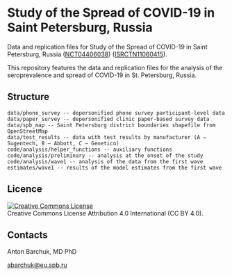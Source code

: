 # Study of the Spread of COVID-19 in Saint Petersburg, Russia

Data and replication files for Study of the Spread of COVID-19 in Saint Petersburg, Russia ([NCT04406038](https://clinicaltrials.gov/ct2/show/NCT04406038)) ([ISRCTN11060415](https://www.isrctn.com/ISRCTN11060415)).

This repository features the data and replication files for the analysis of the seroprevalence and spread of COVID-19 in St. Petersburg, Russia.

## Structure
```
data/phone_survey -- depersonified phone survey participant-level data
data/paper_survey -- depersonified clinic paper-based survey data
data/spb_map -- Saint Petersburg district boundaries shapefile from OpenStreetMap
data/test_results -- data with test results by manufacturer (A — Sugentech, B — Abbott, C — Genetico)
code/analysis/helper_functions -- auxiliary functions 
code/analysis/preliminary -- analysis at the onset of the study
code/analysis/wave1 -- analysis of the data from the first wave
estimates/wave1 -- results of the model estimates from the first wave
```

## Licence
<a rel="license" href="http://creativecommons.org/licenses/by/4.0/"><img alt="Creative Commons License" style="border-width:0" src="https://i.creativecommons.org/l/by/4.0/88x31.png" /></a><br /> 
Creative Commons License Attribution 4.0 International (CC BY 4.0).

## Contacts
Anton Barchuk, MD PhD

abarchuk@eu.spb.ru
